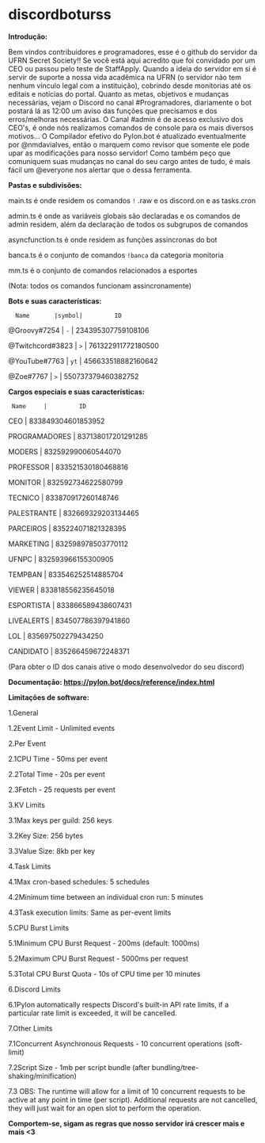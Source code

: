 # discordboturss

**Introdução:**

Bem vindos contribuidores e programadores, esse é o github do servidor da UFRN Secret Society!! Se você está aqui acredito que foi convidado por um CEO ou passou pelo teste de StaffApply. Quando a ideia do servidor em si é servir de suporte a nossa vida acadêmica na UFRN (o servidor não tem nenhum vínculo legal com a instituição), cobrindo desde monitorias até os editais e notícias do portal. 
Quanto as metas, objetivos e mudanças necessárias, vejam o Discord no canal #Programadores, diariamente o bot postará lá as 12:00 um aviso das funções que precisamos e dos erros/melhoras necessárias. O Canal #admin é de acesso exclusivo dos CEO's, é onde nós realizamos comandos de console para os mais diversos motivos...
O Compilador efetivo do Pylon.bot é atualizado eventualmente por @nmdavialves, então o marquem como revisor que somente ele pode upar as modificações para nosso servidor! Como também peço que comuniquem suas mudanças no canal do seu cargo antes de tudo, é mais fácil um @everyone nos alertar que o dessa ferramenta.


**Pastas e subdivisões:**

main.ts é onde residem os comandos `!` .raw e os discord.on e as tasks.cron

admin.ts é onde as variáveis globais são declaradas e os comandos de admin residem, além da declaração de todos os subgrupos de comandos

asyncfunction.ts é onde residem as funções assincronas do bot

banca.ts é o conjunto de comandos `!banca` da categoria monitoria

mm.ts é o conjunto de comandos relacionados a esportes

(Nota: todos os comandos funcionam assincronamente)


**Bots e suas características:**

      Name       |symbol|         ID

@Groovy#7254     |  `-`  | 234395307759108106

@Twitchcord#3823 |  `>`   | 761322911772180500 

@YouTube#7763    |  `yt`  | 456633518882160642

@Zoe#7767        |  `>`   | 550737379460382752


**Cargos especiais e suas características:**
     
     Name     |         ID

CEO           | 833849304601853952

PROGRAMADORES | 837138017201291285

MODERS        | 832592990060544070

PROFESSOR     | 833521530180468816

MONITOR       | 832592734622580799

TECNICO       | 833870917260148746

PALESTRANTE   | 832669329203134465

PARCEIROS     | 835224071821328395

MARKETING     | 832598978503770112

UFNPC         | 832593966155300905

TEMPBAN       | 833546252514885704

VIEWER        | 833818556235645018

ESPORTISTA    | 833866589438607431

LIVEALERTS    | 834507786397941860

LOL           | 835697502279434250

CANDIDATO     | 835266459672248371

(Para obter o ID dos canais ative o modo desenvolvedor do seu discord)


**Documentação: https://pylon.bot/docs/reference/index.html**


**Limitações de software:**
  
  1.General
   
   1.2Event Limit - Unlimited events

  2.Per Event

   2.1CPU Time - 50ms per event

   2.2Total Time - 20s per event

   2.3Fetch - 25 requests per event

  3.KV Limits

   3.1Max keys per guild: 256 keys

   3.2Key Size: 256 bytes

   3.3Value Size: 8kb per key

  4.Task Limits

   4.1Max cron-based schedules: 5 schedules

   4.2Minimum time between an individual cron run: 5 minutes

   4.3Task execution limits: Same as per-event limits

  5.CPU Burst Limits

   5.1Minimum CPU Burst Request - 200ms (default: 1000ms)

   5.2Maximum CPU Burst Request - 5000ms per request

   5.3Total CPU Burst Quota - 10s of CPU time per 10 minutes

  6.Discord Limits

   6.1Pylon automatically respects Discord's built-in API rate limits, if a particular rate limit is exceeded, it will be cancelled.

  7.Other Limits

   7.1Concurrent Asynchronous Requests - 10 concurrent operations (soft-limit)

   7.2Script Size - 1mb per script bundle (after bundling/tree-shaking/minification)

   7.3 OBS: The runtime will allow for a limit of 10 concurrent requests to be active
   at any point in time (per script). Additional requests are not cancelled, they will
   just wait for an open slot to perform the operation.

  **Comportem-se, sigam as regras que nosso servidor irá crescer mais e mais <3**


